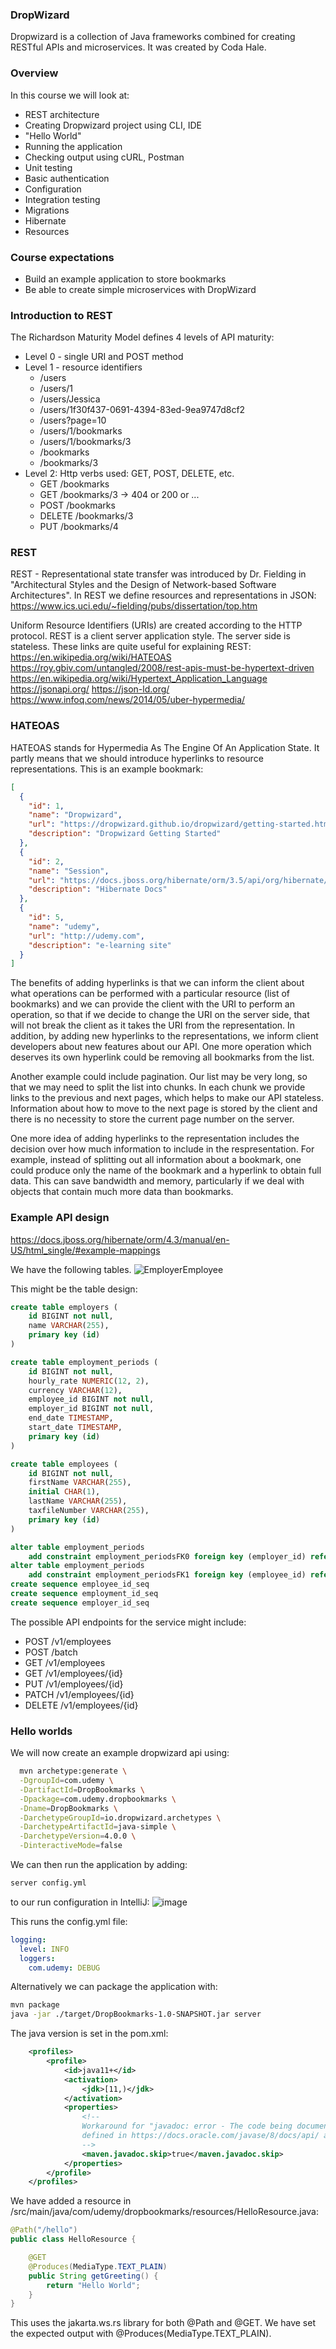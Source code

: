 ### DropWizard

Dropwizard is a collection of Java frameworks combined for creating RESTful APIs and microservices.
It was created by Coda Hale. 

### Overview
In this course we will look at:
- REST architecture
- Creating Dropwizard project using CLI, IDE
- "Hello World"
- Running the application
- Checking output using cURL, Postman
- Unit testing
- Basic authentication
- Configuration
- Integration testing
- Migrations
- Hibernate
- Resources

### Course expectations
- Build an example application to store bookmarks
- Be able to create simple microservices with DropWizard

### Introduction to REST
The Richardson Maturity Model defines 4 levels of API maturity:
- Level 0 - single URI and POST method
- Level 1 - resource identifiers
  - /users
  - /users/1
  - /users/Jessica
  - /users/1f30f437-0691-4394-83ed-9ea9747d8cf2
  - /users?page=10
  - /users/1/bookmarks
  - /users/1/bookmarks/3
  - /bookmarks
  - /bookmarks/3
- Level 2: Http verbs used: GET, POST, DELETE, etc.
  - GET /bookmarks
  - GET /bookmarks/3 -> 404 or 200 or ...
  - POST /bookmarks
  - DELETE /bookmarks/3
  - PUT /bookmarks/4

### REST
REST - Representational state transfer was introduced by Dr. Fielding in "Architectural Styles and the Design of Network-based Software Architectures". In REST we define resources and representations in JSON:
https://www.ics.uci.edu/~fielding/pubs/dissertation/top.htm

Uniform Resource Identifiers (URIs) are created according to the HTTP protocol. REST is a client server application style. The server side is stateless.
These links are quite useful for explaining REST:
https://en.wikipedia.org/wiki/HATEOAS
https://roy.gbiv.com/untangled/2008/rest-apis-must-be-hypertext-driven
https://en.wikipedia.org/wiki/Hypertext_Application_Language
https://jsonapi.org/
https://json-ld.org/
https://www.infoq.com/news/2014/05/uber-hypermedia/

### HATEOAS
HATEOAS stands for Hypermedia As The Engine Of An Application State. It partly means that we should introduce hyperlinks to resource representations.
This is an example bookmark:
```json
[
  {
    "id": 1,
    "name": "Dropwizard",
    "url": "https://dropwizard.github.io/dropwizard/getting-started.html",
    "description": "Dropwizard Getting Started"
  },
  {
    "id": 2,
    "name": "Session",
    "url": "https://docs.jboss.org/hibernate/orm/3.5/api/org/hibernate/context/ManagedSessionContext.html",
    "description": "Hibernate Docs"
  },
  {
    "id": 5,
    "name": "udemy",
    "url": "http://udemy.com",
    "description": "e-learning site"
  }
]
```
The benefits of adding hyperlinks is that we can inform the client about what operations can be performed with a particular
resource (list of bookmarks) and we can provide the client with the URI to perform an operation, so that if we decide to change
the URI on the server side, that will not break the client as it takes the URI from the representation. In addition, by adding new hyperlinks to the representations,
we inform client developers about new features about our API. One more operation which deserves its own hyperlink could be removing all bookmarks from the list.

Another example could include pagination. Our list may be very long, so that we may need to split the list into chunks. In each chunk we provide links 
to the previous and next pages, which helps to make our API stateless. Information about how to move to the next page is stored by the client and there is no necessity
to store the current page number on the server.

One more idea of adding hyperlinks to the representation includes the decision over how much information to include in the respresentation.
For example, instead of splitting out all information about a bookmark, one could produce only the name of the bookmark and a hyperlink to obtain full data.
This can save bandwidth and memory, particularly if we deal with objects that contain much more data than bookmarks.

### Example API design
https://docs.jboss.org/hibernate/orm/4.3/manual/en-US/html_single/#example-mappings

We have the following tables. 
![EmployerEmployee](https://github.com/TomSpencerLondon/LeetCode/assets/27693622/eec4139b-5e7d-47b3-bb68-9554d4686aab)

This might be the table design:
```sql
create table employers (
    id BIGINT not null, 
    name VARCHAR(255), 
    primary key (id)
)

create table employment_periods (
    id BIGINT not null,
    hourly_rate NUMERIC(12, 2),
    currency VARCHAR(12), 
    employee_id BIGINT not null, 
    employer_id BIGINT not null, 
    end_date TIMESTAMP, 
    start_date TIMESTAMP, 
    primary key (id)
)

create table employees (
    id BIGINT not null, 
    firstName VARCHAR(255), 
    initial CHAR(1), 
    lastName VARCHAR(255), 
    taxfileNumber VARCHAR(255), 
    primary key (id)
)

alter table employment_periods 
    add constraint employment_periodsFK0 foreign key (employer_id) references employers
alter table employment_periods 
    add constraint employment_periodsFK1 foreign key (employee_id) references employees
create sequence employee_id_seq
create sequence employment_id_seq
create sequence employer_id_seq
```

The possible API endpoints for the service might include:
- POST /v1/employees
- POST /batch
- GET /v1/employees
- GET /v1/employees/{id}
- PUT /v1/employees/{id}
- PATCH /v1/employees/{id}
- DELETE /v1/employees/{id}

### Hello worlds
We will now create an example dropwizard api using:
```bash
  mvn archetype:generate \
  -DgroupId=com.udemy \
  -DartifactId=DropBookmarks \
  -Dpackage=com.udemy.dropbookmarks \
  -Dname=DropBookmarks \
  -DarchetypeGroupId=io.dropwizard.archetypes \
  -DarchetypeArtifactId=java-simple \
  -DarchetypeVersion=4.0.0 \
  -DinteractiveMode=false
```

We can then run the application by adding:
```bash
server config.yml
```
to our run configuration in IntelliJ:
![image](https://github.com/TomSpencerLondon/LeetCode/assets/27693622/76b6f867-40f4-4596-99dc-85552fec7cd9)

This runs the config.yml file:
```yaml
logging:
  level: INFO
  loggers:
    com.udemy: DEBUG
```
Alternatively we can package the application with:

```bash
mvn package
java -jar ./target/DropBookmarks-1.0-SNAPSHOT.jar server
```

The java version is set in the pom.xml:
```xml
    <profiles>
        <profile>
            <id>java11+</id>
            <activation>
                <jdk>[11,)</jdk>
            </activation>
            <properties>
                <!--
                Workaround for "javadoc: error - The code being documented uses modules but the packages
                defined in https://docs.oracle.com/javase/8/docs/api/ are in the unnamed module."
                -->
                <maven.javadoc.skip>true</maven.javadoc.skip>
            </properties>
        </profile>
    </profiles>
```

We have added a resource in /src/main/java/com/udemy/dropbookmarks/resources/HelloResource.java:
```java
@Path("/hello")
public class HelloResource {

    @GET
    @Produces(MediaType.TEXT_PLAIN)
    public String getGreeting() {
        return "Hello World";
    }
}
```
This uses the jakarta.ws.rs library for both @Path and @GET. We have set the expected output with @Produces(MediaType.TEXT_PLAIN).

